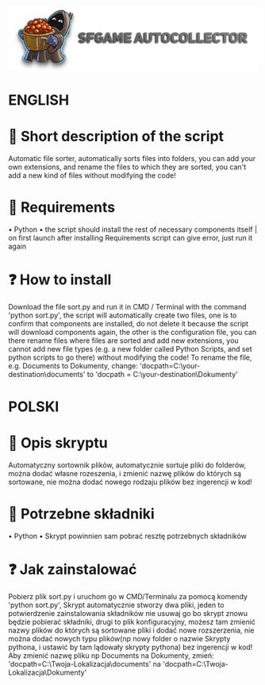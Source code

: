 ![alt text](https://github.com/LordQuerix/SFgame-autocollector/blob/main/sf%20game%20autocollector.png)

# ENGLISH

# 📝 Short description of the script
Automatic file sorter, automatically sorts files into folders, you can add your own extensions, and rename the files to which they are sorted, you can't add a new kind of files without modifying the code!

# 🤖 Requirements
• Python
• the script should install the rest of necessary components itself | on first launch after installing Requirements script can give error, just run it again

# ❓ How to install
Download the file sort.py and run it in CMD / Terminal with the command 'python sort.py', the script will automatically create two files, one is to confirm that components are installed, do not delete it because the script will download components again, the other is the configuration file, you can there rename files where files are sorted and add new extensions, you cannot add new file types (e.g. a new folder called Python Scripts, and set python scripts to go there) without modifying the code!
To rename the file, e.g. Documents to Dokumenty, change: 'docpath=C:\your-destination\documents' to 'docpath = C:\your-destination\Dokumenty'

# POLSKI

# 📝 Opis skryptu
Automatyczny sortownik plików, automatycznie sortuje pliki do folderów, można dodać własne rozeszenia, i zmienić nazwę plików do których są sortowane, nie można dodać nowego rodzaju plików bez ingerencji w kod!

# 🤖 Potrzebne składniki
• Python
• Skrypt powinnien sam pobrać resztę potrzebnych składników

# ❓ Jak zainstalować
Pobierz plik sort.py i uruchom go w CMD/Terminalu za pomocą komendy 'python sort.py', Skrypt automatycznie stworzy dwa pliki, jeden to potwierdzenie zainstalowania składników nie usuwaj go bo skrypt znowu będzie pobierać składniki, drugi to plik konfiguracyjny, możesz tam zmienić nazwy plików do których są sortowane pliki i dodać nowe rozszerzenia, nie można dodać nowych typu plików(np nowy folder o nazwie Skrypty pythona, i ustawić by tam lądowały skrypty pythona) bez ingerencji w kod!
Aby zmienić nazwę pliku np Documents na Dokumenty, zmień: 'docpath=C:\Twoja-Lokalizacja\documents' na 'docpath=C:\Twoja-Lokalizacja\Dokumenty'
